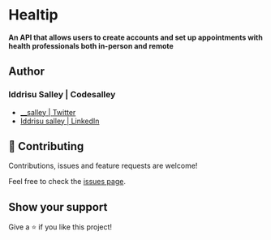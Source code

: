 # Healtip 
****An API that allows users to create accounts and set up appointments with health professionals both in-person and remote****



## **Author**

### Iddrisu Salley | Codesalley

- [\_\_salley | Twitter](https://twitter.com/__salley)
- [Iddrisu salley | LinkedIn](https://www.linkedin.com/in/dev-salley/)

## 🤝 Contributing

Contributions, issues and feature requests are welcome!

Feel free to check the [issues page](https://github.com/juxsalley/healtip/issues).

## Show your support

Give a ⭐️ if you like this project!
